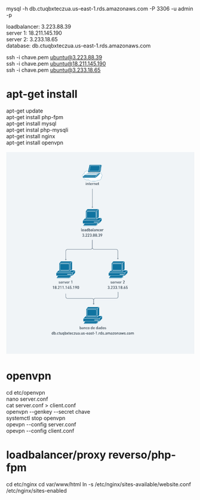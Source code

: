 mysql -h db.ctuqbxteczua.us-east-1.rds.amazonaws.com -P 3306 -u admin -p<br>

loadbalancer: 3.223.88.39<br>
    server 1: 18.211.145.190<br>
    server 2: 3.233.18.65<br>
    database: db.ctuqbxteczua.us-east-1.rds.amazonaws.com<br>

ssh -i chave.pem ubuntu@3.223.88.39<br>
ssh -i chave.pem ubuntu@18.211.145.190<br>
ssh -i chave.pem ubuntu@3.233.18.65<br>

# apt-get install
apt-get update<br>
apt-get install php-fpm<br>
apt-get install mysql<br>
apt-get instal php-mysqli<br>
apt-get install nginx<br>
apt-get install openvpn<br>
<br>
<img src="topologia.png" width="800"><br>

# openvpn
cd etc/openvpn<br>
nano server.conf<br>
cat server.conf > client.conf<br>
openvpn --genkey --secret chave<br>
systemctl stop openvpn<br>
opevpn --config server.conf<br>
opevpn --config client.conf<br>

# loadbalancer/proxy reverso/php-fpm
cd etc/nginx
cd var/www/html
ln -s /etc/nginx/sites-available/website.conf /etc/nginx/sites-enabled
